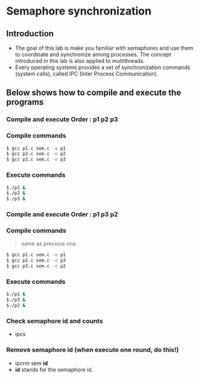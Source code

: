 # Semaphore synchronization

## **Introduction**

- The goal of this lab is make you familiar with semaphores and use them to coordinate and synchronize among processes. The concept introduced in this lab is also applied to multithreads.
- Every operating systems provides a set of synchronization commands (system calls), called IPC (Inter Process Communication).
## **Below shows how to compile and execute the programs**

### Compile and execute Order : p1 p2 p3


### Compile commands
```sh
$ gcc p1.c sem.c -o p1
$ gcc p2.c sem.c -o p2
$ gcc p3.c sem.c -o p3

```

### Execute commands
```sh
$./p1 &
$./p2 &
$./p3 &
```

### Compile and execute Order : p1 p3 p2


### Compile commands

>same as previous one.
```sh
$ gcc p1.c sem.c -o p1
$ gcc p2.c sem.c -o p3
$ gcc p3.c sem.c -o p2
```

### Execute commands
```sh
$./p1 &
$./p3 &
$./p2 &
```
### Check semaphore id and counts
 - ipcs
 
### Remove semaphore id (when execute one round, do this!)
 - ipcrm sem **id**
 - **id** stands for the semaphore id.




